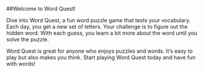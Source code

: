 ##Welcome to Word Quest!

Dive into Word Quest, a fun word puzzle game that tests your vocabulary. Each day, you get a new set of letters. Your challenge is to figure out the hidden word. With each guess, you learn a bit more about the word until you solve the puzzle.

Word Quest is great for anyone who enjoys puzzles and words. It’s easy to play but also makes you think. Start playing Word Quest today and have fun with words!
